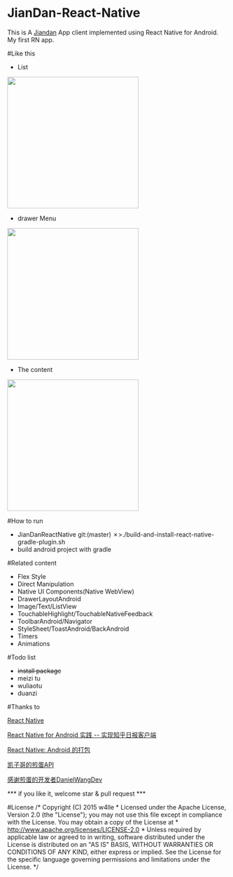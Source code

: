 # JianDan-React-Native
This is A [Jiandan](jandan.net) App client implemented using React Native for Android.
My first RN app.

#Like this
* List

<img src="https://github.com/w4lle/JianDan-React-Native/blob/master/rn0.png" width="300">

* drawer Menu

<img src="https://github.com/w4lle/JianDan-React-Native/blob/master/rn.png" width="300">

* The content

<img src="https://github.com/w4lle/JianDan-React-Native/blob/master/rn1.png" width="300">

#How to run
* JianDanReactNative git:(master) ✗>./build-and-install-react-native-gradle-plugin.sh
* build android project with gradle


#Related content
* Flex Style
* Direct Manipulation
* Native UI Components(Native WebView)
* DrawerLayoutAndroid
* Image/Text/ListView
* TouchableHighlight/TouchableNativeFeedback
* ToolbarAndroid/Navigator
* StyleSheet/ToastAndroid/BackAndroid
* Timers
* Animations


#Todo list
* ~~install package~~
* meizi tu
* wuliaotu
* duanzi


#Thanks to

[React Native](https://facebook.github.io/react-native/)

[React Native for Android 实践 -- 实现知乎日报客户端](http://www.race604.com/react-native-android-practice/) 

[React Native: Android 的打包](http://liaohuqiu.net/cn/posts/react-native-android-package/)

[凯子哥的煎蛋API](http://blog.csdn.net/zhaokaiqiang1992/article/details/45038125) 

[感谢煎蛋的开发者DanielWangDev](http://m.weibo.cn/u/1749949233) 


*** if you like it, welcome star & pull request ***

#License
/*
Copyright (C) 2015 w4lle *
Licensed under the Apache License, Version 2.0 (the "License");
you may not use this file except in compliance with the License.
You may obtain a copy of the License at *
http://www.apache.org/licenses/LICENSE-2.0 *
Unless required by applicable law or agreed to in writing, software
distributed under the License is distributed on an "AS IS" BASIS,
WITHOUT WARRANTIES OR CONDITIONS OF ANY KIND, either express or implied.
See the License for the specific language governing permissions and
limitations under the License. */



